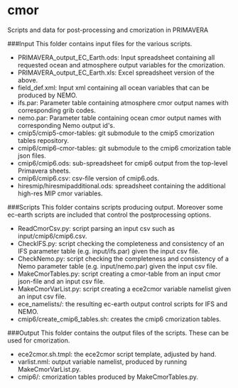 # cmor
Scripts and data for post-processing and cmorization in PRIMAVERA

###Input
This folder contains input files for the various scripts.
* PRIMAVERA_output_EC_Earth.ods: Input spreadsheet containing all requested ocean and atmosphere output variables for
  the cmorization.
* PRIMAVERA_output_EC_Earth.xls: Excel spreadsheet version of the above.
* field_def.xml: Input xml containing all ocean variables that can be produced by NEMO.
* ifs.par: Parameter table containing atmosphere cmor output names with corresponding grib codes.
* nemo.par: Parameter table containing ocean cmor output names with corresponding Nemo output id's.
* cmip5/cmip5-cmor-tables: git submodule to the cmip5 cmorization tables repository.
* cmip6/cmip6-cmor-tables: git submodule to the cmip6 cmorization table json files.
* cmip6/cmip6.ods: sub-spreadsheet for cmip6 output from the top-level Primavera sheets.
* cmip6/cmip6.csv: csv-file version of cmip6.ods.
* hiresmip/hiresmipadditional.ods: spreadsheet containing the additional high-res MIP cmor variables.

###Scripts
This folder contains scripts producing output. Moreover some ec-earth scripts are included that control the
postprocessing options.
* ReadCmorCsv.py: script parsing an input csv such as input/cmip6/cmip6.csv.
* CheckIFS.py: script checking the completeness and consistency of an IFS parameter table (e.g. input/ifs.par) given the
  input csv file.  
* CheckNemo.py: script checking the completeness and consistency of a Nemo parameter table (e.g. input/nemo.par) given the
  input csv file.
* MakeCmorTables.py: script creating a cmor-table from an input cmor json-file and an input csv file.
* MakeCmorVarList.py: script creating a ece2cmor variable namelist given an input csv file.
* ece_namelists/: the resulting ec-earth output control scripts for IFS and NEMO.
* cmip6/create_cmip6_tables.sh: creates the cmip6 cmorization tables. 

###Output
This folder contains the output files of the scripts. These can be used for cmorization.
* ece2cmor.sh.tmpl: the ece2cmor script template, adjusted by hand.
* varlist.nml: output variable namelist, produced by running MakeCmorVarList.py.
* cmip6/: cmorization tables produced by MakeCmorTables.py.  
